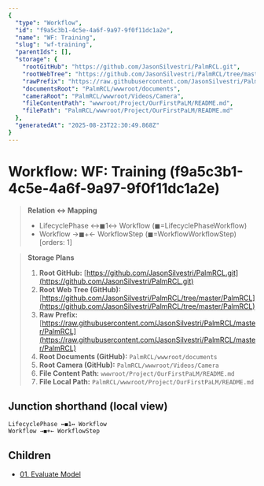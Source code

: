 ```yaml
---
{
  "type": "Workflow",
  "id": "f9a5c3b1-4c5e-4a6f-9a97-9f0f11dc1a2e",
  "name": "WF: Training",
  "slug": "wf-training",
  "parentIds": [],
  "storage": {
    "rootGitHub": "https://github.com/JasonSilvestri/PalmRCL.git",
    "rootWebTree": "https://github.com/JasonSilvestri/PalmRCL/tree/master/PalmRCL",
    "rawPrefix": "https://raw.githubusercontent.com/JasonSilvestri/PalmRCL/master/PalmRCL",
    "documentsRoot": "PalmRCL/wwwroot/documents",
    "cameraRoot": "PalmRCL/wwwroot/Videos/Camera",
    "fileContentPath": "wwwroot/Project/OurFirstPaLM/README.md",
    "filePath": "PalmRCL/wwwroot/Project/OurFirstPaLM/README.md"
  },
  "generatedAt": "2025-08-23T22:30:49.868Z"
}
---
```

# Workflow: WF: Training (f9a5c3b1-4c5e-4a6f-9a97-9f0f11dc1a2e)

> **Relation ↔ Mapping**
> - LifecyclePhase ↔◼1↔ Workflow (◼=LifecyclePhaseWorkflow)
> - Workflow →◼+← WorkflowStep (◼=WorkflowWorkflowStep) [orders: 1]

> **Storage Plans**
> 1. **Root GitHub:** [https://github.com/JasonSilvestri/PalmRCL.git](https://github.com/JasonSilvestri/PalmRCL.git)
> 2. **Root Web Tree (GitHub):** [https://github.com/JasonSilvestri/PalmRCL/tree/master/PalmRCL](https://github.com/JasonSilvestri/PalmRCL/tree/master/PalmRCL)
> 3. **Raw Prefix:** [https://raw.githubusercontent.com/JasonSilvestri/PalmRCL/master/PalmRCL](https://raw.githubusercontent.com/JasonSilvestri/PalmRCL/master/PalmRCL)
> 4. **Root Documents (GitHub):** `PalmRCL/wwwroot/documents`
> 5. **Root Camera (GitHub):** `PalmRCL/wwwroot/Videos/Camera`
> 6. **File Content Path:** `wwwroot/Project/OurFirstPaLM/README.md`
> 7. **File Local Path:** `PalmRCL/wwwroot/Project/OurFirstPaLM/README.md`

## Junction shorthand (local view)
```plaintext
LifecyclePhase ↔◼1↔ Workflow
Workflow →◼+← WorkflowStep
```

## Children
- [01. Evaluate Model](/docs/palms/palm-demo-44b026db-ab7d-46c8-8d54-a2ff2d244c19/steps/01-evaluate-model-e5c01c9f-4d7e-4caa-bbd5-71c69a9bc63b.md)
